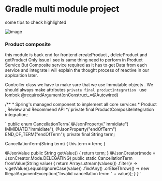 # Gradle multi module project 
some tips to check highlighted

![image](https://github.com/sp496a/architectural-decission-records/assets/36936659/0bd2765d-5ce3-4415-9ffd-98319d43dbeb)

### Product composite 
this module is back end for frontend
createProduct , deleteProduct and getProduct
Only issue I see is same thing need to perform in Product Service 
But Composite service required as it has to get Data from each service and integrate
I will explain the thought process of reactive in our applcaition later.

Controller class we have to make sure that we use Immutable objects . We should always make attributes `private final productIntegration `
use lombok @requiredArgument(onConstruct_=@Autowired)

 /**
     * Spring's managed component to implement all core services
     * Product , Review and Recommend API
     */
    private final ProductCompositeIntegration integration;
    
`   public enum CancellationTerm{
@JsonProperty("immidiate")
IMMIDIATE("immidiate"),
@JsonProperty("endOfTerm")
  END_OF_TERM("endOfTerm");
 private final String term;

  CancellationTerm(String term) {
    this.term = term;
  }

  @JsonValue
  public String getValue() {
    return term;
  }
 @JsonCreator(mode = JsonCreator.Mode.DELEGATING)
  public static CancellationTerm fromValue(String value) {
    return Arrays.stream(values())
        .filter(v -> v.getValue().equalsIgnoreCase(value))
        .findAny()
        .orElseThrow(() -> new IllegalArgumentException("Invalid cancellation term: " + value));
  }
} `

